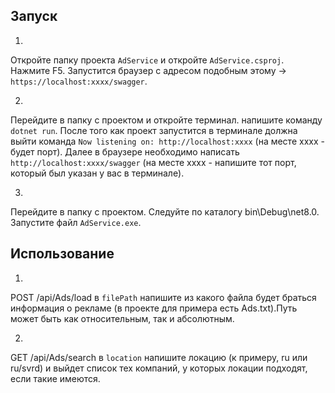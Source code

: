 ## Запуск
1. 
Откройте папку проекта `AdService`  и откройте `AdService.csproj`.   
Нажмите F5. Запустится браузер с адресом подобным этому -> `https://localhost:xxxx/swagger`.

2.
Перейдите в папку с проектом и откройте терминал.
напишите команду `dotnet run`.
После того как проект запустится в терминале должна выйти команда `Now listening on: http://localhost:xxxx` (на месте xxxx - будет порт).
Далее в браузере необходимо написать `http://localhost:xxxx/swagger` (на месте xxxx - напишите тот порт, который был указан у вас в терминале).

3.
Перейдите в папку с проектом.
Следуйте по каталогу bin\Debug\net8.0.
Запустите файл `AdService.exe`.


## Использование
1.
POST /api/Ads/load в `filePath` напишите из какого файла будет браться информация о рекламе (в проекте для примера есть Ads.txt).Путь может быть как относительным, так и абсолютным.

2. 
GET /api/Ads/search в `location` напишите локацию (к примеру, ru или ru/svrd) и выйдет список тех компаний, у которых локации подходят, если такие имеются.
